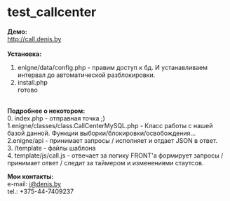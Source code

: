 test_callcenter
===============

<b>Демо:</b><br>
http://call.denis.by<br>
<br>
<b>Установка:</b><br>
1. enigne/data/config.php - правим доступ к бд. И устанавливаем интервал до автоматической разблокировки.<br>
2. install.php<br>
готово<br>
<br>
<b>Подробнее о некотором:</b> <br>
0. index.php - отправная точка ;)<br>
1.enigne/classes/class.CallCenterMySQL.php - Класс работы с нашей базой данной. Функции выборки/блокировки/освобождения...<br>
2.enigne/api - принимает запросы / исполняет и отдает JSON в ответ.  <br>
3. /template - файлы шаблона<br>
4. template/js/call.js  - отвечает за логику FRONT'a  формирует запросы / принимает ответ / следит за таймером и изменениями стаутсов.<br>

<b>Мои контакты:</b> <br>
e-mail: i@denis.by<br>
tel.: +375-44-7409237<br>
